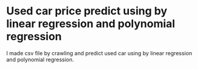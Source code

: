 # Used car price predict using by linear regression and polynomial regression


I made csv file by crawling and predict used car using by linear regression and polynomial regression.
